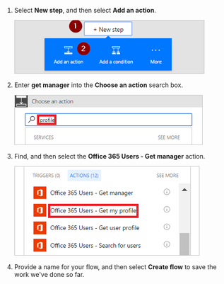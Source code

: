 1. Select **New step**, and then select **Add an action**.
   
    ![new step](includes/media/modern-approvals/select-sharepoint-add-action.png)
2. Enter **get manager** into the **Choose an action** search box.
   
    ![search for profile](includes/media/modern-approvals/search-for-profile.png)
3. Find, and then select the **Office 365 Users - Get manager** action.
   
    ![select office users](includes/media/modern-approvals/select-my-profile.png)
4. Provide a name for your flow, and then select **Create flow** to save the work we've done so far.

